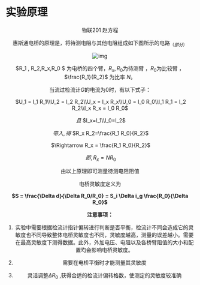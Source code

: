 # 实验原理

<center>物联201 赵方程

惠斯通电桥的原理是，将待测电阻与其他电阻组成如下图所示的电路$_{（部分）}$

![img](http://gewulab.com/files/testpaper/106/2021/10-15/084324c399e1397408.jpg)![点击并拖拽以移动](data:image/gif;base64,R0lGODlhAQABAPABAP///wAAACH5BAEKAAAALAAAAAABAAEAAAICRAEAOw==)

$R_1 , R_2,R_x,R_0 $ 为电桥的四个臂，$R_x ,R_0$为待测臂 ，$R_0$为比较臂 ，$\frac{R_1}{R_2}$ 为比率 $N$。

当流过检流计$G$的电流为0时，有以下式子：

​																							$U_1 = I_1 R_1\\U_2 = I_2 R_2\\U_x = I_x R_x\\U_0 = I_0 R_0\\I_1 R_1 = I_2 R_2\\I_x R_x = I_0 R_0$

​																						$且$     $I_x=I_1\\I_0=I_2$

​																		 	$带入, 得$    $R_x R_2=\frac{R_1 R_0}{R_2}$

​																				       	$\Rightarrow   R_x = \frac{R_1 R_0}{R_2}$

​																					   	$即, R_x = N R_0$



由以上原理即可测量待测电阻阻值



电桥灵敏度定义为

**$S = \frac{\Delta d}{\Delta R_0/R_0} = S_i \Delta i_g \frac{R_0}{\Delta R_0}$**



**注意事项：**

1. 实验中需要根据检流计指针偏转进行判断是否平衡，检流计不同会造成它的灵敏度也不同导致整体电桥灵敏度也不同，灵敏度越高，测量的误差越小。需要在最高灵敏度下测得数据。此外，外加电压、电阻以及各桥臂阻值的大小和配置均会影响电桥灵敏度。

2. 需要在电桥平衡时才能测量其灵敏度

3. 灵活调整$\Delta R_0$ ,获得合适的检流计偏转格数，使测定的灵敏度较准确